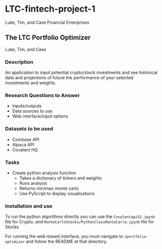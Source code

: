 # LTC-fintech-project-1

Luke, Tim, and Case Financial Enterprises

## The LTC Portfolio Optimizer
Luke, Tim, and Case

### Description
An application to input potential crypto/stock investments and see historical data and projections of future the performance of your selected investments and weights.

### Research Questions to Answer
- Inputs/outputs
- Data sources to use
- Web interface/input options


### Datasets to be used
- Coinbase API
- Alpaca API
- Covalent HQ

### Tasks
- Create python analysis function
  - Takes a dictionary of tickers and weights
  - Runs analysis
  - Returns min/max monte carlo
  - Use PyScript to display visualizations


### Installation and use
To run the python algorithms directly you can use the `CovalentapiV2.ipynb` file for Crypto, and `MonteCarloStocks/PythonClassMonteCarlo.ipynb` file for Stocks

For running the web-based interface, you must navigate to `/portfolio-optimizer` and follow the README at that directory.
